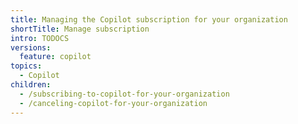 ```yaml
---
title: Managing the Copilot subscription for your organization
shortTitle: Manage subscription
intro: TODOCS
versions:
  feature: copilot
topics:
  - Copilot
children:
  - /subscribing-to-copilot-for-your-organization
  - /canceling-copilot-for-your-organization
---
```

